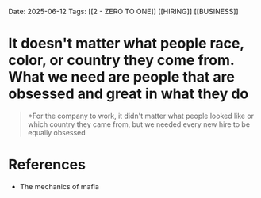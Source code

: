 Date: 2025-06-12
Tags: [[2 - ZERO TO ONE]] [[HIRING]] [[BUSINESS]] 

# It doesn't matter what people race, color, or country they come from. What we need are people that are obsessed and great in what they do

>*For the company to work, it didn't matter what people looked like or which country they came from, but we needed
>every new hire to be equally obsessed 
# References 
- The mechanics of mafia 